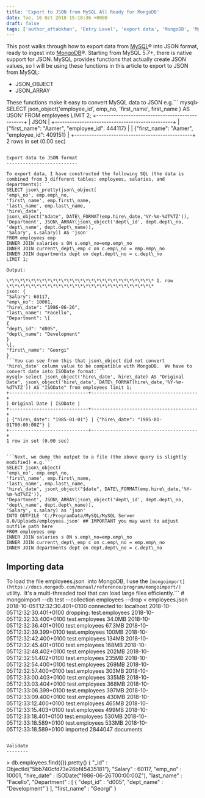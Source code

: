 ```yaml
---
title: 'Export to JSON from MySQL All Ready for MongoDB'
date: Tue, 16 Oct 2018 15:18:36 +0000
draft: false
tags: ['author_aftabkhan', 'Entry Level', 'export data', 'MongoDB', 'MySQL', 'tools', 'Tools']
---
```


This post walks through how to export data from [MySQL](https://dev.mysql.com/)® into JSON format, ready to ingest into [MongoDB](https://www.mongodb.com/)®. Starting from MySQL 5.7+, there is native support for JSON. MySQL provides functions that actually create JSON values, so I will be using these functions in this article to export to JSON from MySQL:

*   JSON\_OBJECT
*   JSON\_ARRAY

These functions make it easy to convert MySQL data to JSON e.g.```
mysql> SELECT json\_object('employee\_id', emp\_no, 'first\_name', first\_name ) AS 'JSON' FROM employees LIMIT 2;
+------------------------------------------------+
| JSON |
+------------------------------------------------+
| {"first\_name": "Aamer", "employee\_id": 444117} |
| {"first\_name": "Aamer", "employee\_id": 409151} |
+------------------------------------------------+
2 rows in set (0.00 sec)
```In this article, I will be using the employees sample database available from here: [https://dev.mysql.com/doc/employee/en/employees-installation.html](https://dev.mysql.com/doc/employee/en/employees-installation.html) The employees schema: [![Employee schema from MySQL https://dev.mysql.com/doc/employee/en/images/employees-schema.png](https://dev.mysql.com/doc/employee/en/images/employees-schema.png)](https://dev.mysql.com/doc/employee/en/images/employees-schema.png) When mapping relations with collections, generally there is no one to one mapping, you would want to merge data from some MySQL tables into a single collection.

Export data to JSON format
--------------------------

To export data, I have constructed the following SQL (the data is combined from 3 different tables: employees, salaries, and departments):```
SELECT json\_pretty(json\_object(
'emp\_no', emp.emp\_no, 
'first\_name', emp.first\_name, 
'last\_name', emp.last\_name, 
'hire\_date',
json\_object("$date", DATE\_FORMAT(emp.hire\_date,'%Y-%m-%dT%TZ')),
'Department', JSON\_ARRAY(json\_object('dept\_id', dept.dept\_no, 'dept\_name', dept.dept\_name)), 
'Salary', s.salary)) AS 'json' 
FROM employees emp
INNER JOIN salaries s ON s.emp\_no=emp.emp\_no
INNER JOIN current\_dept\_emp c on c.emp\_no = emp.emp\_no
INNER JOIN departments dept on dept.dept\_no = c.dept\_no
LIMIT 1;

Output:

\*\*\*\*\*\*\*\*\*\*\*\*\*\*\*\*\*\*\*\*\*\*\*\*\*\*\* 1. row \*\*\*\*\*\*\*\*\*\*\*\*\*\*\*\*\*\*\*\*\*\*\*\*\*\*\*
json: {
"Salary": 60117,
"emp\_no": 10001,
"hire\_date": "1986-06-26",
"last\_name": "Facello",
"Department": \[
{
"dept\_id": "d005",
"dept\_name": "Development"
}
\],
"first\_name": "Georgi"
}
```You can see from this that json\_object did not convert 'hire\_date' column value to be compatible with MongoDB.  We have to convert date into ISODate format:```
mysql> select json\_object('hire\_date', hire\_date) AS "Original Date", json\_object('hire\_date', DATE\_FORMAT(hire\_date,'%Y-%m-%dT%TZ')) AS "ISODate" from employees limit 1;
+-----------------------------+---------------------------------------+
| Original Date | ISODate |
+-----------------------------+---------------------------------------+
| {"hire\_date": "1985-01-01"} | {"hire\_date": "1985-01-01T00:00:00Z"} |
+-----------------------------+---------------------------------------+
1 row in set (0.00 sec)


```Next, we dump the output to a file (the above query is slightly modified) e.g.```
SELECT json\_object(
'emp\_no', emp.emp\_no,
'first\_name', emp.first\_name, 
'last\_name', emp.last\_name, 
'hire\_date', json\_object("$date", DATE\_FORMAT(emp.hire\_date,'%Y-%m-%dT%TZ')), 
'Department', JSON\_ARRAY(json\_object('dept\_id', dept.dept\_no, 'dept\_name', dept.dept\_name)),
'Salary', s.salary) as 'json' 
INTO OUTFILE 'C:/ProgramData/MySQL/MySQL Server 8.0/Uploads/employees.json' ## IMPORTANT you may want to adjust outfile path here
FROM employees emp
INNER JOIN salaries s ON s.emp\_no=emp.emp\_no
INNER JOIN current\_dept\_emp c on c.emp\_no = emp.emp\_no
INNER JOIN departments dept on dept.dept\_no = c.dept\_no
```

Importing data
--------------

To load the file employees.json  into MongoDB, I use the `[mongoimport](https://docs.mongodb.com/manual/reference/program/mongoimport/)` utility.  It's a multi-threaded tool that can load large files efficiently.```
\# mongoimport --db test --collection employees --drop < employees.json
2018-10-05T12:32:30.401+0100 connected to: localhost
2018-10-05T12:32:30.401+0100 dropping: test.employees
2018-10-05T12:32:33.400+0100 test.employees 34.0MB
2018-10-05T12:32:36.401+0100 test.employees 67.3MB
2018-10-05T12:32:39.399+0100 test.employees 100MB
2018-10-05T12:32:42.400+0100 test.employees 134MB
2018-10-05T12:32:45.401+0100 test.employees 168MB
2018-10-05T12:32:48.402+0100 test.employees 202MB
2018-10-05T12:32:51.402+0100 test.employees 235MB
2018-10-05T12:32:54.400+0100 test.employees 269MB
2018-10-05T12:32:57.400+0100 test.employees 303MB
2018-10-05T12:33:00.403+0100 test.employees 335MB
2018-10-05T12:33:03.404+0100 test.employees 368MB
2018-10-05T12:33:06.399+0100 test.employees 397MB
2018-10-05T12:33:09.400+0100 test.employees 430MB
2018-10-05T12:33:12.400+0100 test.employees 465MB
2018-10-05T12:33:15.403+0100 test.employees 499MB
2018-10-05T12:33:18.401+0100 test.employees 530MB
2018-10-05T12:33:18.589+0100 test.employees 533MB
2018-10-05T12:33:18.589+0100 imported 2844047 documents
```

Validate
--------

```
\> db.employees.find({}).pretty()
{
"\_id" : ObjectId("5bb740cfd73e26bf45435181"),
"Salary" : 60117,
"emp\_no" : 10001,
"hire\_date" : ISODate("1986-06-26T00:00:00Z"),
"last\_name" : "Facello",
"Department" : \[
{
"dept\_id" : "d005",
"dept\_name" : "Development"
}
\],
"first\_name" : "Georgi"
}
```We have successfully migrated some data from MySQL to MongoDB! _The content in this blog is provided in good faith by members of the open source community. The content is not edited or tested by Percona, and views expressed are the authors’ own. When using the advice from this or any other online resource **test** ideas before applying them to your production systems, and **always **secure a working back up._